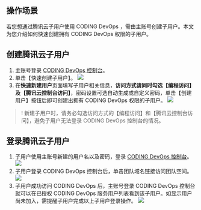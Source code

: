 
## 操作场景
若您想通过腾讯云子用户使用 CODING DevOps ，需由主账号创建子用户。本文为您介绍如何快速创建拥有 CODING DevOps 权限的子用户。


## 创建腾讯云子用户

1. 主账号登录 [CODING DevOps 控制台](https://console.cloud.tencent.com/coding)。
2. 单击【快速创建子用户】。
![](https://main.qcloudimg.com/raw/31a69357de1856eab118fd9d05d91385.jpg)
3. 在**快速新建用户**页面填写子用户相关信息，**访问方式请同时勾选【编程访问】及【腾讯云控制台访问】**，密码设置可选自动生成或自定义密码，单击【创建用户】按钮后即可创建出拥有 CODING DevOps 权限的子用户。
![](https://main.qcloudimg.com/raw/b10963639f401cc6c8e038de3c6ed0c2.png)

>! 新建子用户时，请务必勾选访问方式的【编程访问】和【腾讯云控制台访问】，避免子用户无法登录 CODING DevOps 控制台的情况。

## 登录腾讯云子用户
1. 子用户使用主账号新建的用户名以及密码，登录 [CODING DevOps 控制台](https://console.cloud.tencent.com/coding)。
![](https://main.qcloudimg.com/raw/a31dd8ad8205ccfeb5692170e0914654.jpg)
2. 子用户登录 CODING DevOps 控制台后，单击团队域名链接访问团队空间。
![](https://main.qcloudimg.com/raw/d1d565dbc84fa47d00b837a1c56ceb28.jpg)
3. 子用户成功访问 CODING DevOps 后，主账号登录 CODING DevOps 控制台就可以在已授权 CODING DevOps 服务用户列表看到该子用户。如显示用户尚未加入，需提醒子用户完成以上子用户登录操作。
![](https://main.qcloudimg.com/raw/9dc4ce0b2538e5b59905820fe9738512.jpg)





